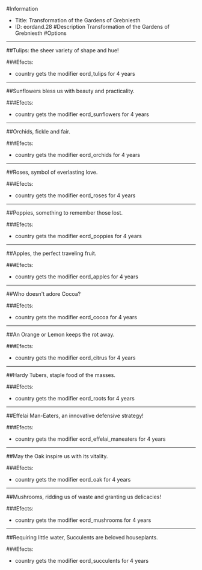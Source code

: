#Information
 - Title: Transformation of the Gardens of Grebniesth
 - ID: eordand.28
#Description
Transformation of the Gardens of Grebniesth
#Options

___
##Tulips: the sheer variety of shape and hue!

###Efects:<ul><li>country gets the modifier eord_tulips for 4 years</li></ul>

___
##Sunflowers bless us with beauty and practicality.

###Efects:<ul><li>country gets the modifier eord_sunflowers for 4 years</li></ul>

___
##Orchids, fickle and fair.

###Efects:<ul><li>country gets the modifier eord_orchids for 4 years</li></ul>

___
##Roses, symbol of everlasting love.

###Efects:<ul><li>country gets the modifier eord_roses for 4 years</li></ul>

___
##Poppies, something to remember those lost.

###Efects:<ul><li>country gets the modifier eord_poppies for 4 years</li></ul>

___
##Apples, the perfect traveling fruit.

###Efects:<ul><li>country gets the modifier eord_apples for 4 years</li></ul>

___
##Who doesn't adore Cocoa?

###Efects:<ul><li>country gets the modifier eord_cocoa for 4 years</li></ul>

___
##An Orange or Lemon keeps the rot away.

###Efects:<ul><li>country gets the modifier eord_citrus for 4 years</li></ul>

___
##Hardy Tubers, staple food of the masses.

###Efects:<ul><li>country gets the modifier eord_roots for 4 years</li></ul>

___
##Effelai Man-Eaters, an innovative defensive strategy!

###Efects:<ul><li>country gets the modifier eord_effelai_maneaters for 4 years</li></ul>

___
##May the Oak inspire us with its vitality.

###Efects:<ul><li>country gets the modifier eord_oak for 4 years</li></ul>

___
##Mushrooms, ridding us of waste and granting us delicacies!

###Efects:<ul><li>country gets the modifier eord_mushrooms for 4 years</li></ul>

___
##Requiring little water, Succulents are beloved houseplants.

###Efects:<ul><li>country gets the modifier eord_succulents for 4 years</li></ul>
